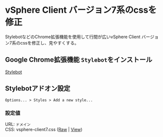 # vSphere Client バージョン7系のcssを修正

StylebotなどのChrome拡張機能を使用して行間が広いvSphere Client バージョン7系のcssを修正し、見やすくする。

## Google Chrome拡張機能 `Stylebot`をインストール
[Stylebot](https://chrome.google.com/webstore/detail/stylebot/oiaejidbmkiecgbjeifoejpgmdaleoha)

## Stylebotアドオン設定
`Options... > Styles > Add a new style...`  

### 設定値
URL: `ドメイン`  
CSS: vsphere-client7.css ([Raw](https://raw.githubusercontent.com/precs-morimori/vsphere-client7-css/master/vsphere-client7.css) | [View](vsphere-client7.css))


